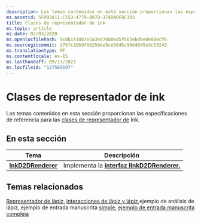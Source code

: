 ```yaml
---
description: Los temas contenidos en esta sección proporcionan las especificaciones de referencia para las clases de representador de Ink.
ms.assetid: 5F093A11-C553-4779-B07D-374DA0FBC383
title: Clases de representador de ink
ms.topic: article
ms.date: 02/03/2020
ms.openlocfilehash: 9c0b1410b7e5a3ed7680ad5f663ebd6ede800cf6
ms.sourcegitcommit: d75fc10b9f0825bbe5ce5045c90d4045e3c53243
ms.translationtype: MT
ms.contentlocale: es-ES
ms.lasthandoff: 09/13/2021
ms.locfileid: "127569197"
---
```

# <a name="ink-renderer-classes"></a>Clases de representador de ink

Los temas contenidos en esta sección proporcionan las especificaciones de referencia para las [clases de representador de](ink-renderer.md) Ink.

## <a name="in-this-section"></a>En esta sección

| Tema                                               | Descripción                                                                     |
|-----------------------------------------------------|---------------------------------------------------------------------------------|
| [**InkD2DRenderer**](inkd2drenderer.md)<br/> | Implementa la [**interfaz IInkD2DRenderer.**](/windows/desktop/api/inkrenderer/nn-inkrenderer-iinkd2drenderer)<br/> |

## <a name="related-topics"></a>Temas relacionados

[Representador de lápiz,](ink-renderer.md) [interacciones de lápiz y lápiz,](/windows/uwp/design/input/pen-and-stylus-interactions)ejemplo de análisis de lápiz, ejemplo de entrada manuscrita [simple,](/samples/microsoft/windows-universal-samples/simpleink/) [ejemplo de entrada manuscrita compleja](/samples/microsoft/windows-universal-samples/complexink/) [](/samples/microsoft/windows-universal-samples/inkanalysis/)
